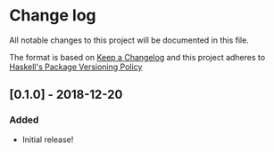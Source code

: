 # Change log

All notable changes to this project will be documented in this file.

The format is based on [Keep a Changelog][chg] and this project adheres to
[Haskell's Package Versioning Policy][pvp]

## [0.1.0] - 2018-12-20

### Added

  - Initial release!

[chg]: http://keepachangelog.com
[pvp]: http://pvp.haskell.org
[0.9.0]: https://github.com/Nike-Inc/bartlett/tree/v0.9.0
[0.9.1]: https://github.com/Nike-Inc/bartlett/tree/v0.9.1
[Fernando Freire]: https://github.com/dogonthehorizon
